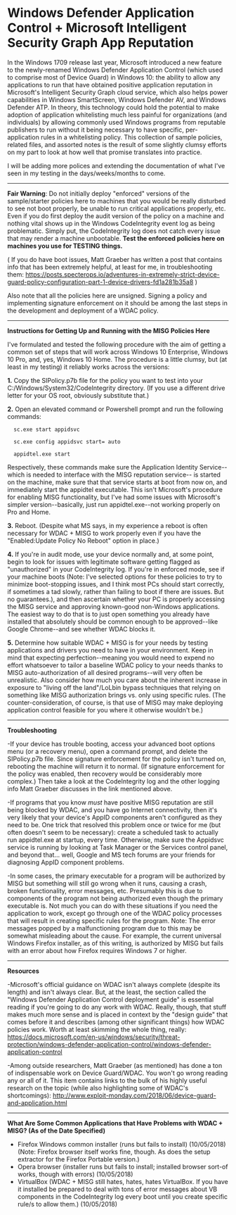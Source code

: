 # Windows Defender Application Control + Microsoft Intelligent Security Graph App Reputation

In the Windows 1709 release last year, Microsoft introduced a new feature to the newly-renamed Windows Defender Application Control (which used to comprise most of Device Guard) in Windows 10: the ability to allow any applications to run that have obtained positive application reputation in Microsoft's Intelligent Security Graph cloud service, which also helps power capabilities in Windows SmartScreen, Windows Defender AV, and Windows Defender ATP. In theory, this technology could hold the potential to make adoption of application whitelisting much less painful for organizations (and individuals) by allowing commonly used Windows programs from reputable publishers to run without it being necessary to have specific, per-application rules in a whitelisting policy. This collection of sample policies, related files, and assorted notes is the result of some slightly clumsy efforts on my part to look at how well that promise translates into practice.  

I will be adding more polices and extending the documentation of what I've seen in my testing in the days/weeks/months to come. 
______________________________________________________________________________
**Fair Warning**: Do not initially deploy "enforced" versions of the sample/starter policies here to machines that you would be really disturbed to see not boot properly, be unable to run critical applications properly, etc. Even if you do first deploy the audit version of the policy on a machine and nothing vital shows up in the Windows CodeIntegrity event log as being problematic. Simply put, the CodeIntegrity log does not catch every issue that may render a machine unbootable. **Test the enforced policies here on machines you use for TESTING things.** 
  
( If you do have boot issues, Matt Graeber has written a post that contains info that has been extremely helpful, at least for me, in troubleshooting them: https://posts.specterops.io/adventures-in-extremely-strict-device-guard-policy-configuration-part-1-device-drivers-fd1a281b35a8 )  

Also note that all the policies here are unsigned. Signing a policy and implementing signature enforcement on it should be among the last steps in the development and deployment of a WDAC policy.  
____________________________________________________________________________
**Instructions for Getting Up and Running with the MISG Policies Here**

I've formulated and tested the following procedure with the aim of getting a common set of steps that will work across Windows 10 Enterprise, Windows 10 Pro, and, yes, Windows 10 Home. The procedure is a little clumsy, but (at least in my testing) it reliably works across the versions:

**1.** Copy the SIPolicy.p7b file for the policy you want to test into your C:/Windows/System32/CodeIntegrity directory. (If you use a different drive letter for your OS root, obviously substitute that.)

**2.** Open an elevated command or Powershell prompt and run the following commands:

      sc.exe start appidsvc
      
      sc.exe config appidsvc start= auto
      
      appidtel.exe start
      
Respectively, these commands make sure the Application Identity Service--which is needed to interface with the MISG reputation service-- is started on the machine, make sure that that service starts at boot from now on, and immediately start the appidtel executable. This isn't Microsoft's procedure for enabling MISG functionality, but I've had some issues with Microsoft's simpler version--basically, just run appidtel.exe--not working properly on Pro and Home.

**3.** Reboot. (Despite what MS says, in my experience a reboot is often necessary for WDAC + MISG to work properly even if you have the "Enabled:Update Policy No Reboot" option in place.)  

**4.** If you're in audit mode, use your device normally and, at some point, begin to look for issues with legitimate software getting flagged as "unauthorized" in your CodeIntegrity log. If you're in enforced mode, see if your machine boots (Note: I've selected options for these policies to try to minimize boot-stopping issues, and I think most PCs should start correctly, if sometimes a tad slowly, rather than failing to boot if there are issues. But no guarantees.), and then ascertain whether your PC is properly accessing the MISG service and approving known-good non-Windows applications.  The easiest way to do that is to just open something you already have installed that absolutely should be common enough to be approved--like Google Chrome--and see whether WDAC blocks it.

**5.** Determine how suitable WDAC + MISG is for your needs by testing applications and drivers you need to have in your environment. Keep in mind that expecting perfection--meaning you would need to expend no effort whatsoever to tailor a baseline WDAC policy to your needs thanks to MISG auto-authorization of all desired programs--will very often be unrealistic. Also consider how much you care about the inherent increase in exposure to "living off the land"/LoLbin bypass techniques that relying on something like MISG authorization brings vs. only using specific rules. (The counter-consideration, of course, is that use of MISG may make deploying application control feasible for you where it otherwise wouldn't be.)  
____________________________________________________________________________
**Troubleshooting**

-If your device has trouble booting, access your advanced boot options menu (or a recovery menu), open a command prompt, and delete the SIPolicy.p7b file. Since signature enforcement for the policy isn't turned on, rebooting the machine will return it to normal. (If signature enforcement for the policy was enabled, then recovery would be considerably more complex.) Then take a look at the CodeIntegrity log and the other logging info Matt Graeber discusses in the link mentioned above.  

-If programs that you know *must* have positive MISG reputation are still being blocked by WDAC, and you have go Internet connectivity, then it's very likely that your device's AppID components aren't configured as they need to be. One trick that resolved this problem once or twice for me (but often doesn't seem to be necessary): create a scheduled task to actually run appidtel.exe at startup, every time. Otherwise, make sure the Appidsvc service is running by looking at Task Manager or the Services control panel, and beyond that... well, Google and MS tech forums are your friends for diagnosing AppID component problems.   

-In some cases, the primary executable for a program will be authorized by MISG but something will still go wrong when it runs, causing a crash, broken functionality, error messages, etc. Presumably this is due to components of the program not being authorized even though the primary executable is. Not much you can do with these situations if you need the application to work, except go through one of the WDAC policy processes that will result in creating specific rules for the program. Note: The error messages popped by a malfunctioning program due to this may be somewhat misleading about the cause. For example, the current universal Windows Firefox installer, as of this writing, is authorized by MISG but fails with an error about how Firefox requires Windows 7 or higher.       

____________________________________________________________________________
**Resources**

-Microsoft's official guidance on WDAC isn't always complete (despite its length) and isn't always clear.  But, at the least, the section called the "Windows Defender Application Control deployment guide" is essential reading if you're going to do any work with WDAC. Really, though, that stuff makes much more sense and is placed in context by the "design guide" that comes before it and describes (among other significant things) how WDAC policies work. Worth at least skimming the whole thing, really: https://docs.microsoft.com/en-us/windows/security/threat-protection/windows-defender-application-control/windows-defender-application-control

-Among outside researchers, Matt Graeber (as mentioned) has done a ton of indispensable work on Device Guard/WDAC. You won't go wrong reading any or all of it. This item contains links to the bulk of his highly useful research on the topic (while also highlighting some of WDAC's shortcomings): http://www.exploit-monday.com/2018/06/device-guard-and-application.html

____________________________________________________________________________
**What Are Some Common Applications that Have Problems with WDAC + MISG?  (As of the Date Specified)**

- Firefox Windows common installer (runs but fails to install) (10/05/2018)
(Note: Firefox browser itself works fine, though. As does the setup extractor for the Firefox Portable version.)
- Opera browser (installer runs but fails to install; installed browser sort-of works, though with errors) (10/05/2018)
- VirtualBox (WDAC + MISG still hates, hates, hates VirtualBox. If you have it installed be prepared to deal with tons of error messages about VB components in the CodeIntegrity log every boot until you create specific rule/s to allow them.) (10/05/2018) 


 

